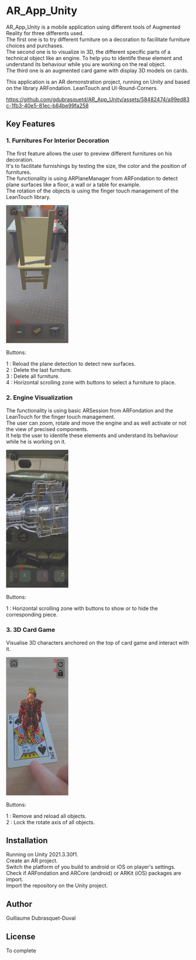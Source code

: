 # AR_App_Unity

AR_App_Unity is a mobile application using different tools of Augmented Reality for three differents used.  <br/>
The first one is to try different furniture on a decoration to facilitate furniture choices and purchases.  <br/>
The second one is to visualize in 3D, the different specific parts of a technical object like an engine. To help you to identife these element and understand its behaviour while you are working on the real object.   <br/>
The third one is an augmented card game with display 3D models on cards. <br/>

This application is an AR demonstration project, running on Unity and based on the library ARFondation. LeanTouch and UI-Round-Corners. <br/>


https://github.com/gdubrasquetd/AR_App_Unity/assets/58482474/a99ed83c-1fb3-40e5-81ec-b84be99fa258


## Key Features

### 1. Furnitures For Interior Decoration

The first feature allows the user to preview different furnitures on his decoration. <br/>
It's to facilitate furnishings by testing the size, the color and the position of furnitures. <br/>
The functionality is using ARPlaneManager from ARFondation to detect plane surfaces like a floor, a wall or a table for example. <br/>
The rotation of the objects is using the finger touch management of the LeanTouch library. <br/>

<img src="https://github.com/gdubrasquetd/AR_App_Unity/blob/main/FurnitureImage.jpg" width="170"/>

Buttons: <br/>

1 : Reload the plane detection to detect new surfaces. <br/>
2 : Delete the last furniture. <br/>
3 : Delete all furniture. <br/>
4 : Horizontal scrolling zone with buttons to select a furniture to place. <br/>

### 2. Engine Visualization

The functionality is using basic ARSession from ARFondation and the LeanTouch for the finger touch management. <br/>
The user can zoom, rotate and move the engine and as well activate or not the view of precised components. <br/>
It help the user to identife these elements and understand its behaviour while he is working on it.

<img src="https://github.com/gdubrasquetd/AR_App_Unity/blob/main/EngineImage.jpg" width="170"/>

Buttons: <br/>

1 : Horizontal scrolling zone with buttons to show or to hide the corresponding piece. <br/>

### 3. 3D Card Game

Visualise 3D characters anchored on the top of card game and interact with it. <br/>

<img src="https://github.com/gdubrasquetd/AR_App_Unity/blob/main/CardImage.jpg" width="170"/>

Buttons: <br/>

1 : Remove and reload all objects. <br/>
2 : Lock the rotate axis of all objects. <br/>

## Installation

Running on Unity 2021.3.30f1. <br/>
Create an AR project. <br/>
Switch the platform of you build to android or iOS on player's settings. <br/>
Check if ARFondation and ARCore (android) or ARKit (iOS) packages are import. <br/>
Import the repository on the Unity project. <br/>

## Author

Guillaume Dubrasquet-Duval

## License

To complete
